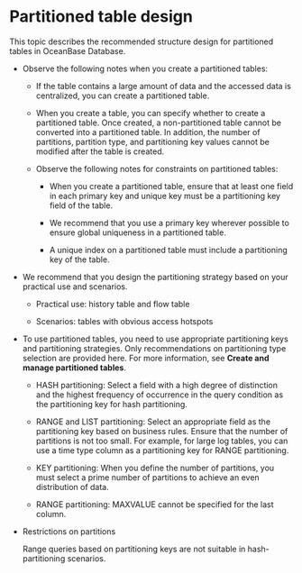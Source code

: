 # Partitioned table design

This topic describes the recommended structure design for partitioned tables in OceanBase Database.

* Observe the following notes when you create a partitioned tables:

   * If the table contains a large amount of data and the accessed data is centralized, you can create a partitioned table.

   * When you create a table, you can specify whether to create a partitioned table. Once created, a non-partitioned table cannot be converted into a partitioned table. In addition, the number of partitions, partition type, and partitioning key values cannot be modified after the table is created.

   * Observe the following notes for constraints on partitioned tables:

      * When you create a partitioned table, ensure that at least one field in each primary key and unique key must be a partitioning key field of the table.

      * We recommend that you use a primary key wherever possible to ensure global uniqueness in a partitioned table.

      * A unique index on a partitioned table must include a partitioning key of the table.

* We recommend that you design the partitioning strategy based on your practical use and scenarios.

   * Practical use: history table and flow table

   * Scenarios: tables with obvious access hotspots

* To use partitioned tables, you need to use appropriate partitioning keys and partitioning strategies. Only recommendations on partitioning type selection are provided here. For more information, see **Create and manage partitioned tables**.

   * HASH partitioning: Select a field with a high degree of distinction and the highest frequency of occurrence in the query condition as the partitioning key for hash partitioning.

   * RANGE and LIST partitioning: Select an appropriate field as the partitioning key based on business rules. Ensure that the number of partitions is not too small. For example, for large log tables, you can use a time type column as a partitioning key for RANGE partitioning.

   * KEY partitioning: When you define the number of partitions, you must select a prime number of partitions to achieve an even distribution of data.

   * RANGE partitioning: MAXVALUE cannot be specified for the last column.

* Restrictions on partitions

   Range queries based on partitioning keys are not suitable in hash-partitioning scenarios.


